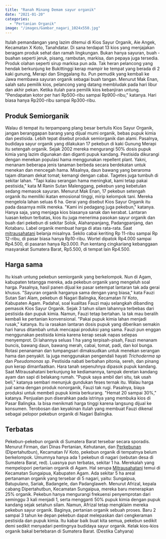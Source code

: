 ```yaml
---
title: "Ranah Minang Demam sayur organik"
date: "2021-01-20"
categories: 
  - "Pertanian Organik"
image: "/images/Gambar_nagari_1024x550.jpg"
---
```


Itulah pemandangan yang lazim ditemui di Kios Sayur Organik, Aie Angek, Kecamatan X Koto, Tanahdatar. Di sana terdapat 13 kios yang menjajakan beragam produk sehat dan ramah lingkungan. Bukan hanya sayuran, buah -buahan seperti jeruk, pisang, rambutan, markisa, dan pepaya juga tersedia. Produk olahan seperti sirup markisa pun ada. Tak heran pelancong yang hendak berkunjung ke Bukittinggi kerap mampir ke tempat yang berada di 2 kaki gunung, Merapi dan Singgalang itu. Pun pemudik yang kembali ke Jawa membawa sayuran organik sebagai buah tangan. Menurut Mak Enan, salah satu pemilik kios, pelancong yang datang membludak pada hari libur dan akhir pekan. Ketika itulah para pemilik kios kebanjiran untung. "Pendapatan kotor per hari Rp500-ribu sampai Rp900-ribu," katanya. Hari biasa hanya Rp200-ribu sampai Rp300-ribu.

## Produk Semiorganik

Walau di tempat itu terpampang plang besar bertulis Kios Sayur Organik, jangan beranggapan barang yang dijual mumi organik, bebas pupuk kimia dan pestisida. Lebih tepat disebut produk semiorganik dan alami. Pasalnya, budidaya sayur organik yang dilakukan 17 pekebun di kaki Gunung Merapi itu setengah organik. Sejak 2002 mereka mengurangi 50% dosis pupuk kimia yang lazim digunakan dan diganti pupuk kandang. Pestisida dikurangi dengan menekan populasi hama menggunakan repellent plant. Yakni, menanam beberapa jenis tanaman berbeda secara berdekatan untuk menekan dan mencegah hama. Misalnya, daun bawang yang beraroma tajam ditanam dekat tomat; kemangi dengan cabai. Tagetes juga tumbuh di sekitar lahan. "Tapi kalau serangan hama meningkat, kami tetap pakai pestisida," kata M Ranin Sutan Malenggang, pekebun yang kebetulan sedang memasok sayuran. Menurut Mak Enan, 17 pekebun setengah organik itu memiliki ikatan emosional tinggi, mirip kelompok tani. Mereka mengelola lahan seluas 6 ha. Gerai yang disebut Kios Sayur Organik itu pada dasarnya milik mereka. "Kami ini pedagang juga pekebun," katanya. Hanya saja, yang menjaga kios biasanya sanak dan kerabat. Lantaran luasan kebun terbatas, kios itu juga menerima pasokan sayur organik dan buah dari pekebun di sekitar Solok, Alahanpanjang, Padangpanjang, dan Kotabaru. Label organik membuat harga di atas rata-rata. Saat [mitrausahatani](http://localhost/mitra) belanja misalnya. Sekilo cabai keriting Rp 11-ribu sampai Rp 12-ribu, di pasar biasa hanya Rp10-ribu. Wortel dipatok Rp4.000 sampai Rp4.500, di pasaran hanya Rp3.000. Pun kentang cingkariang kebanggaan masyarakat Sumatera Barat, Rp5.500, di tempat lain Rp4.500.

## Harga sama

Itu kisah untung pekebun semiorganik yang berkelompok. Nun di Agam, kabupaten tetangga mereka, ada pekebun organik yang mengeluh soal harga. Pasalnya, hasil panen dijual ke pasar setempat lantaran tak ada gerai khusus. "Sayuran organik harganya sama dengan yang biasa," kata Fauzi Sutan Sari Alam, pekebun di Nagari Balingka, Kecamatan IV Koto, Kabupaten Agam. Padahal, soal kualitas Fauzi maju selangkah dibanding pemasok Kios Sayur Organik. Sejak 3 tahun silam lahannya terbebas dari pestisida dan pupuk kimia. Namun, Fauzi tetap bertahan. Ia tak mau beralih kembali ke pertanian konvensional. "Pakai pupuk kimia lahan menjadi rusak," katanya. Itu ia rasakan lantaran dosis pupuk yang diberikan semakin hari harus ditambah untuk mencapai produksi yang sama. Fauzi pun enggan menggunakan pestisida kimia karena kerap sesak napas selepas menyemprot. Di lahannya seluas 1 ha yang terpisah-pisah, Fauzi menanam buncis, bawang daun, bawang merah, cabai, tomat, padi, dan kol bunga. Rotasi penanaman dan tumpangsari dimaksudkan untuk menekan serangan hama dan penyakit. Ia juga menggunakan pengendali hayati _Trichoderma sp_ dan _Pseudomonas sp_. Pestisida nabati berbahan pitonia, sereh, dan pinang pun kerap dimanfaatkan. Hara tanah sepenuhnya dipasok pupuk kandang. Saat Mitrausahatani berkunjung ke kediamannya, tampak deretan kandang ayam dan sapi di belakang rumah. "Pupuk saya ambil dari situ, tak usah beli," katanya sembari menunjuk gundukan feses ternak itu. Walau harga jual sama dengan produk nonorganik, Fauzi tak rugi. Pasalnya, biaya produksi untuk membeli pupuk kimia berkurang. "Hemat 20 sampai 30%," katanya. Penjualan pun diserahkan pada istrinya yang membuka kios di Pasar Balingka. Ia bisa menikmati harga tinggi karena langsung dijual ke konsumen. Terobosan dan keyakinan itulah yang membuat Fauzi dikenal sebagai pelopor pekebun organik di Nagari Balingka.

## Terbatas

Pekebun-pekebun organik di Sumatera Barat tersebar secara sporadis. Menurut Firman, dari Dinas Pertanian, Kehutanan, dan [Perkebunan](http://localhost/mitra/perkebunan "Perkebunan") (Dipertahutbun), Kecamatan IV Koto, pekebun organik di tempatnya belum berkelompok. Umumnya hanya ada 1 pekebun di nagari (sebutan desa di Sumatera Barat, red). Luasnya pun terbatas, sekitar 1 ha. Merekalah yang mempelopori pertanian organik di Agam. Hal serupa [Mitrausahatani](http://localhost/mitra/) temui di Kecamatan Sungaipua, Kabupaten Agam. Ada sekitar 5 ha areal pertanaman organik yang tersebar di 5 nagari, yaitu: Sungaipua, Batupulano, Sariak, Badangele, dan Padanglaweh. Menurut Afrizal, kepala cabang Dipertahutbun, Kecamatan Sungaipua, mereka baru menerapkan 25% organik. Pekebun hanya mengurangi frekuensi penyemprotan dari seminggu 3 kali menjadi 1, serta mengganti 50% pupuk kimia dengan pupuk kandang sejak setahun silam. Namun, Afrizal tetap mengklaim mereka pekebun sayur organik. Baginya, pertanian organik sebuah proses. Baru 2 sampai 3 tahun ke depan pekebun dapat melepaskan dari cengkeraman pestisida dan pupuk kimia. Itu kabar baik buat kita semua, pekebun sedikit demi sedikit menyadari pentingnya budidaya sayur organik. Kelak kios-kios organik bakal bertebaran di Sumatera Barat. (Destika Cahyana)
